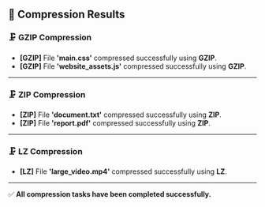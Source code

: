 ## 🚀 Compression Results

### 🗜️ GZIP Compression
- **[GZIP]** File **'main.css'** compressed successfully using **GZIP**.  
- **[GZIP]** File **'website_assets.js'** compressed successfully using **GZIP**.  

---

### 🗜️ ZIP Compression
- **[ZIP]** File **'document.txt'** compressed successfully using **ZIP**.  
- **[ZIP]** File **'report.pdf'** compressed successfully using **ZIP**.  

---

### 🗜️ LZ Compression
- **[LZ]** File **'large_video.mp4'** compressed successfully using **LZ**.  

---

✅ **All compression tasks have been completed successfully.**

